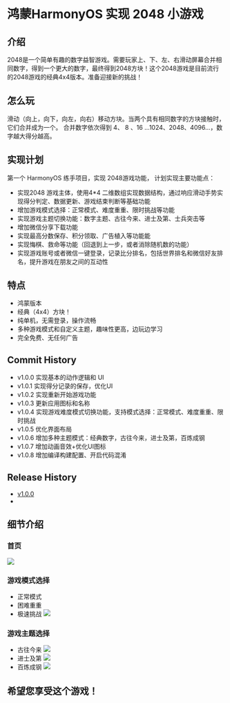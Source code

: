 # 鸿蒙HarmonyOS 实现 2048 小游戏

## 介绍
2048是一个简单有趣的数字益智游戏。需要玩家上、下、左、右滑动屏幕合并相同数字，得到一个更大的数字，最终得到2048方块！这个2048游戏是目前流行的2048游戏的经典4x4版本。准备迎接新的挑战！

## 怎么玩
滑动（向上，向下，向左，向右）移动方块。当两个具有相同数字的方块接触时，它们合并成为一个。
合并数字依次得到 4、 8 、16 ...1024、2048、4096...，数字越大得分越高。

## 实现计划
第一个 HarmonyOS 练手项目，实现 2048游戏功能， 计划实现主要功能点：
- 实现2048 游戏主体，使用4*4 二维数组实现数据结构，通过响应滑动手势实现得分判定、数据更新、游戏结束判断等基础功能
- 增加游戏模式选择：正常模式、难度重重、限时挑战等功能
- 实现游戏主题切换功能：数字主题、古往今来、进士及第、士兵突击等
- 增加微信分享下载功能
- 实现最高分数保存、积分领取、广告植入等功能能
- 实现悔棋、救命等功能（回退到上一步，或者消除随机数的功能）
- 实现游戏账号或者微信一键登录，记录比分排名，包括世界排名和微信好友排名，提升游戏在朋友之间的互动性

## 特点
- 鸿蒙版本
- 经典（4x4）方块！
- 纯单机，无需登录，操作流畅
- 多种游戏模式和自定义主题，趣味性更高，边玩边学习
- 完全免费、无任何广告

## Commit History
- v1.0.0 实现基本的动作逻辑和 UI
- v1.0.1 实现得分记录的保存，优化UI
- v1.0.2 实现重新开始游戏功能
- v1.0.3 更新应用图标和名称
- v1.0.4 实现游戏难度模式切换功能，支持模式选择：正常模式、难度重重、限时挑战
- v1.0.5 优化界面布局
- v1.0.6 增加多种主题模式：经典数字，古往今来，进士及第，百炼成钢
- v1.0.7 增加动画音效+优化UI图标
- v1.0.8 增加编译构建配置、开启代码混淆

## Release History
- [v1.0.0](./Release/2048_v1.0.0.app)
- 
## 细节介绍
### 首页
![](./Release/default_page.png)
### 游戏模式选择
- 正常模式
- 困难重重
- 极速挑战
![](./Release/speedmode.png)
### 游戏主题选择
- 古往今来
![](./Release/historytheme.png)
- 进士及第
![](./Release/jinshitheme.png)
- 百炼成钢
![](./Release/shibingtheme.png)
## 希望您享受这个游戏！